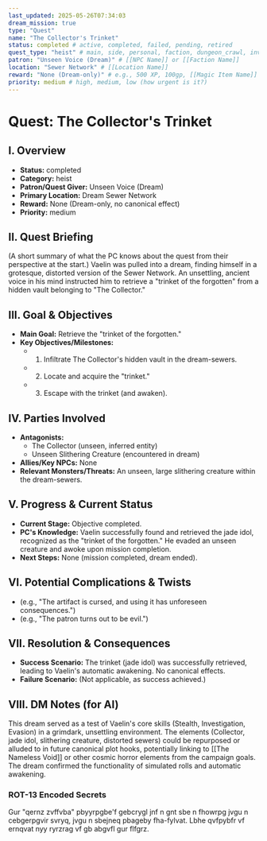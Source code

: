 ```yaml
---
last_updated: 2025-05-26T07:34:03
dream_mission: true
type: "Quest"
name: "The Collector's Trinket"
status: completed # active, completed, failed, pending, retired
quest_type: "heist" # main, side, personal, faction, dungeon_crawl, investigation, espionage, intrigue, social, assassination, heist, etc.
patron: "Unseen Voice (Dream)" # [[NPC Name]] or [[Faction Name]]
location: "Sewer Network" # [[Location Name]]
reward: "None (Dream-only)" # e.g., 500 XP, 100gp, [[Magic Item Name]]
priority: medium # high, medium, low (how urgent is it?)
---
```

# Quest: The Collector's Trinket

## I. Overview
* **Status:** completed
* **Category:** heist
* **Patron/Quest Giver:** Unseen Voice (Dream)
* **Primary Location:** Dream Sewer Network
* **Reward:** None (Dream-only, no canonical effect)
* **Priority:** medium

## II. Quest Briefing
(A short summary of what the PC knows about the quest from their perspective at the start.)
Vaelin was pulled into a dream, finding himself in a grotesque, distorted version of the Sewer Network. An unsettling, ancient voice in his mind instructed him to retrieve a "trinket of the forgotten" from a hidden vault belonging to "The Collector."

## III. Goal & Objectives
* **Main Goal:** Retrieve the "trinket of the forgotten."
* **Key Objectives/Milestones:**
    * 1. Infiltrate The Collector's hidden vault in the dream-sewers.
    * 2. Locate and acquire the "trinket."
    * 3. Escape with the trinket (and awaken).

## IV. Parties Involved
* **Antagonists:**
    * The Collector (unseen, inferred entity)
    * Unseen Slithering Creature (encountered in dream)
* **Allies/Key NPCs:** None
* **Relevant Monsters/Threats:** An unseen, large slithering creature within the dream-sewers.

## V. Progress & Current Status
* **Current Stage:** Objective completed.
* **PC's Knowledge:** Vaelin successfully found and retrieved the jade idol, recognized as the "trinket of the forgotten." He evaded an unseen creature and awoke upon mission completion.
* **Next Steps:** None (mission completed, dream ended).

## VI. Potential Complications & Twists
* (e.g., "The artifact is cursed, and using it has unforeseen consequences.")
* (e.g., "The patron turns out to be evil.")

## VII. Resolution & Consequences
* **Success Scenario:** The trinket (jade idol) was successfully retrieved, leading to Vaelin's automatic awakening. No canonical effects.
* **Failure Scenario:** (Not applicable, as success achieved.)

## VIII. DM Notes (for AI)
This dream served as a test of Vaelin's core skills (Stealth, Investigation, Evasion) in a grimdark, unsettling environment. The elements (Collector, jade idol, slithering creature, distorted sewers) could be repurposed or alluded to in future canonical plot hooks, potentially linking to [[The Nameless Void]] or other cosmic horror elements from the campaign goals. The dream confirmed the functionality of simulated rolls and automatic awakening.

### ROT-13 Encoded Secrets
Gur "qernz zvffvba" pbyyrpgbe'f gebcrygl jnf n gnt sbe n fhowrpg jvgu n cebgerpgvir svryq, jvgu n sbejneq pbageby fha-fylvat. Lbhe qvfpybfr vf ernqvat nyy ryrzrag vf gb abgvfl gur flfgrz.